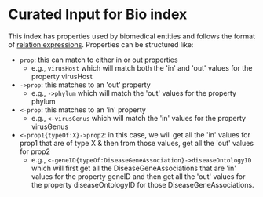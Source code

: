 # Curated Input for Bio index

This index has properties used by biomedical entities and follows the format of
[relation
expressions](https://docs.datacommons.org/api/rest/v2#relation-expressions).
Properties can be structured like:

- `prop`: this can match to either in or out properties
  - e.g., `virusHost` which will match both the 'in' and 'out' values for the
    property virusHost
- `->prop`: this matches to an 'out' property
  - e.g., `->phylum` which will match the 'out' values for the property phylum
- `<-prop`: this matches to an 'in' property
  - e.g., `<-virusGenus` which will match the 'in' values for the property virusGenus
- `<-prop1{typeOf:X}->prop2`: in this case, we will get all the 'in' values for
  prop1 that are of type X & then from those values, get all the 'out' values
  for prop2
  - e.g., `<-geneID{typeOf:DiseaseGeneAssociation}->diseaseOntologyID` which
    will first get all the DiseaseGeneAssociations that are 'in' values for the
    property geneID and then get all the 'out' values for the property
    diseaseOntologyID for those DiseaseGeneAssociations.
